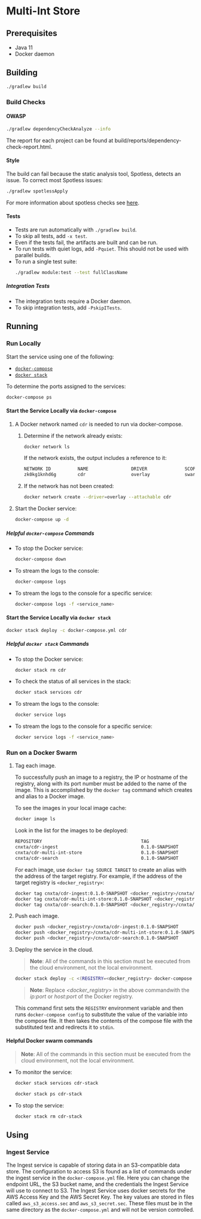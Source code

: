 # Multi-Int Store

## Prerequisites
* Java 11
* Docker daemon

## Building
```bash
./gradlew build
```

### Build Checks
#### OWASP
```bash
./gradlew dependencyCheckAnalyze --info
```
The report for each project can be found at build/reports/dependency-check-report.html.

#### Style
The build can fail because the static analysis tool, Spotless, detects an issue. To correct most Spotless issues:
```bash
./gradlew spotlessApply
```

For more information about spotless checks see
[here](https://github.com/diffplug/spotless/tree/master/plugin-gradle#custom-rules).

#### Tests
* Tests are run automatically with `./gradlew build`.
* To skip all tests, add `-x test`.
* Even if the tests fail, the artifacts are built and can be run.
* To run tests with quiet logs, add `-Pquiet`. This should not be used with parallel builds.
* To run a single test suite:
	```bash
	./gradlew module:test --test fullClassName
	```

##### Integration Tests
* The integration tests require a Docker daemon.
* To skip integration tests, add `-PskipITests`.

## Running

### Run Locally
Start the service using one of the following:
* [`docker-compose`](#start-the-service-locally-via-docker-compose)
* [`docker stack`](#start-the-service-locally-via-docker-stack)

To determine the ports assigned to the services:
```bash
docker-compose ps
```

#### Start the Service Locally via `docker-compose`
1. A Docker network named `cdr` is needed to run via docker-compose.

	1. Determine if the network already exists:
		```bash
		docker network ls
		```
		If the network exists, the output includes a reference to it:
		```bash
		NETWORK ID          NAME                DRIVER              SCOPE
		zk0kg1knhd6g        cdr                 overlay             swarm
		```
	2. If the network has not been created:
		```bash
		docker network create --driver=overlay --attachable cdr
		```
2. Start the Docker service:
	```bash
	docker-compose up -d
	```

##### Helpful `docker-compose` Commands
* To stop the Docker service:
	```bash
	docker-compose down
	```
* To stream the logs to the console:
	```bash
	docker-compose logs
	```
* To stream the logs to the console for a specific service:
	```bash
	docker-compose logs -f <service_name>
	```

#### Start the Service Locally via `docker stack`
```bash
docker stack deploy -c docker-compose.yml cdr
```

##### Helpful `docker stack` Commands
* To stop the Docker service:
	```bash
	docker stack rm cdr
	```
* To check the status of all services in the stack:
	```bash
	docker stack services cdr
	```
* To stream the logs to the console:
	```bash
	docker service logs
	```
* To stream the logs to the console for a specific service:
	```bash
	docker service logs -f <service_name>
	```

### Run on a Docker Swarm
1. Tag each image.

	To successfully push an image to a registry, the IP or hostname of the registry, along with its port number must be
	added to the name of the image. This is accomplished by the `docker tag` command which creates and alias to a Docker
	image.

	To see the images in your local image cache:
	```bash
	docker image ls
	```

	Look in the list for the images to be deployed:
	```bash
	REPOSITORY                                     TAG                 IMAGE ID            CREATED             SIZE
	cnxta/cdr-ingest                               0.1.0-SNAPSHOT      4ca707d86ddb        2 hours ago         290MB
	cnxta/cdr-multi-int-store                      0.1.0-SNAPSHOT      39b44248f9c1        19 hours ago        308MB
	cnxta/cdr-search                               0.1.0-SNAPSHOT      4c29a3d8b5fa        25 hours ago        290MB
	```

	For each image, use `docker tag SOURCE TARGET` to create an alias with the address of the target registry. For
	example, if the address of the target registry is `<docker_registry>`:
	```bash
	docker tag cnxta/cdr-ingest:0.1.0-SNAPSHOT <docker_registry>/cnxta/cdr-ingest:0.1.0-SNAPSHOT
	docker tag cnxta/cdr-multi-int-store:0.1.0-SNAPSHOT <docker_registry>/cnxta/cdr-multi-int-store:0.1.0-SNAPSHOT
	docker tag cnxta/cdr-search:0.1.0-SNAPSHOT <docker_registry>/cnxta/cdr-search:0.1.0-SNAPSHOT
	```
2. Push each image.

	```bash
	docker push <docker_registry>/cnxta/cdr-ingest:0.1.0-SNAPSHOT
	docker push <docker_registry>/cnxta/cdr-multi-int-store:0.1.0-SNAPSHOT
	docker push <docker_registry>/cnxta/cdr-search:0.1.0-SNAPSHOT
	```
3. Deploy the service in the cloud.
	> **Note**: All of the commands in this section must be executed from the cloud environment, not the local
	environment.

	```bash
	docker stack deploy -c <(REGISTRY=<docker_registry> docker-compose config) cdr-stack
	```
	> **Note**: Replace *<docker_registry>* in the above commandwith the 
	*ip:port* or *host:port* of the Docker registry.
	
	This command first sets the `REGISTRY` environment variable and then runs `docker-compose config` to substitute the
	value of the variable into the compose file. It then takes the contents of the compose file with the substituted
	text and redirects it to `stdin`.

#### Helpful Docker swarm commands
> **Note**: All of the commands in this section must be executed from the cloud environment, not the local environment.
* To monitor the service:
	```bash
	docker stack services cdr-stack
	```
	```bash
	docker stack ps cdr-stack
	```
* To stop the service:
	```bash
	docker stack rm cdr-stack
	```

## Using

### Ingest Service
The Ingest service is capable of storing data in an S3-compatible data store. The configuration to access S3 is found as
a list of commands under the ingest service in the `docker-compose.yml` file. Here you can change the endpoint URL, the
S3 bucket name, and the credentials the Ingest Service will use to connect to S3. The Ingest Service uses docker secrets
for the AWS Access Key and the AWS Secret Key. The key values are stored in files called `aws_s3_access.sec` and
`aws_s3_secret.sec`. These files must be in the same directory as the `docker-compose.yml` and will not be version
controlled.
